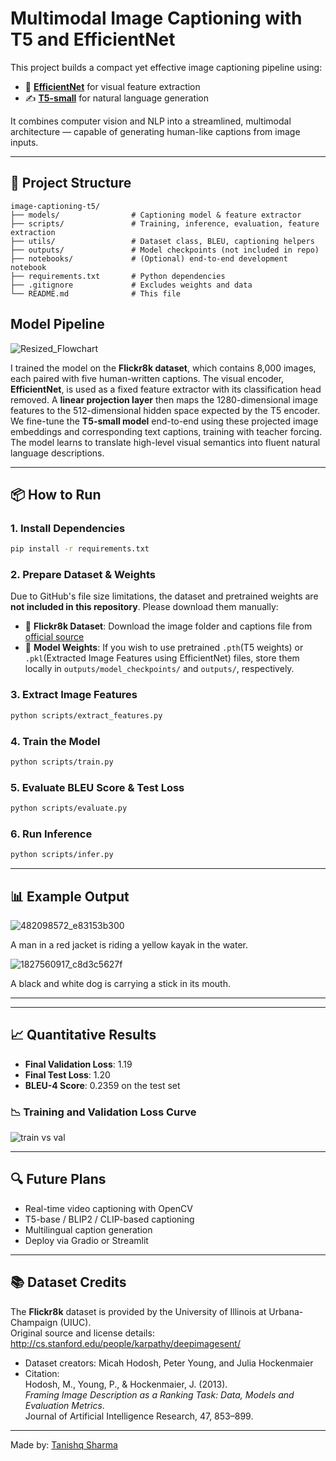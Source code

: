 # Multimodal Image Captioning with T5 and EfficientNet

This project builds a compact yet effective image captioning pipeline using:
- 🧠 [**EfficientNet**](https://arxiv.org/abs/1905.11946) for visual feature extraction
- ✍️ [**T5-small**](https://huggingface.co/docs/transformers/en/model_doc/t5) for natural language generation

It combines computer vision and NLP into a streamlined, multimodal architecture — capable of generating human-like captions from image inputs.

---

## 🚀 Project Structure
```
image-captioning-t5/
├── models/                # Captioning model & feature extractor
├── scripts/               # Training, inference, evaluation, feature extraction
├── utils/                 # Dataset class, BLEU, captioning helpers
├── outputs/               # Model checkpoints (not included in repo)
├── notebooks/             # (Optional) end-to-end development notebook
├── requirements.txt       # Python dependencies
├── .gitignore             # Excludes weights and data
└── README.md              # This file
```
## Model Pipeline

![Resized_Flowchart](https://github.com/user-attachments/assets/dbfcf846-c370-4708-a9e2-293bd18faf2a) 

I trained the model on the **Flickr8k dataset**, which contains 8,000 images, each paired with five human-written captions. The visual encoder, **EfficientNet**, is used as a fixed feature extractor with its classification head removed. A **linear projection layer** then maps the 1280-dimensional image features to the 512-dimensional hidden space expected by the T5 encoder. We fine-tune the **T5-small model** end-to-end using these projected image embeddings and corresponding text captions, training with teacher forcing. The model learns to translate high-level visual semantics into fluent natural language descriptions.

---

## 📦 How to Run
### 1. Install Dependencies
```bash
pip install -r requirements.txt
```

### 2. Prepare Dataset & Weights
Due to GitHub's file size limitations, the dataset and pretrained weights are **not included in this repository**. Please download them manually:

- 📁 **Flickr8k Dataset**: Download the image folder and captions file from [official source](https://github.com/goodwillyoga/Flickr8k_dataset?tab=readme-ov-file)
- 💾 **Model Weights**: If you wish to use pretrained `.pth`(T5 weights) or `.pkl`(Extracted Image Features using EfficientNet) files, store them locally in `outputs/model_checkpoints/` and `outputs/`, respectively.

### 3. Extract Image Features
```bash
python scripts/extract_features.py
```

### 4. Train the Model
```bash
python scripts/train.py
```

### 5. Evaluate BLEU Score & Test Loss
```bash
python scripts/evaluate.py
```

### 6. Run Inference
```bash
python scripts/infer.py
```

---

## 📊 Example Output

![482098572_e83153b300](https://github.com/user-attachments/assets/95c20904-f268-4c1d-aea6-86983d0eece9)

A man in a red jacket is riding a yellow kayak in the water.

![1827560917_c8d3c5627f](https://github.com/user-attachments/assets/ec730a05-09d1-47d8-9fb0-6bc07b5285eb)

A black and white dog is carrying a stick in its mouth.

---

---

## 📈 Quantitative Results
- **Final Validation Loss**: 1.19
- **Final Test Loss**: 1.20
- **BLEU-4 Score**: 0.2359 on the test set

### 📉 Training and Validation Loss Curve

![train vs val](https://github.com/user-attachments/assets/ac9d5c54-dadd-4f85-b48f-974a58552068)

---


## 🔍 Future Plans
- Real-time video captioning with OpenCV
- T5-base / BLIP2 / CLIP-based captioning
- Multilingual caption generation
- Deploy via Gradio or Streamlit

---

## 📚 Dataset Credits

The **Flickr8k** dataset is provided by the University of Illinois at Urbana-Champaign (UIUC).  
Original source and license details: http://cs.stanford.edu/people/karpathy/deepimagesent/

- Dataset creators: Micah Hodosh, Peter Young, and Julia Hockenmaier  
- Citation:  
  Hodosh, M., Young, P., & Hockenmaier, J. (2013).  
  *Framing Image Description as a Ranking Task: Data, Models and Evaluation Metrics*.  
  Journal of Artificial Intelligence Research, 47, 853–899.

---

Made by: [Tanishq Sharma](#)
